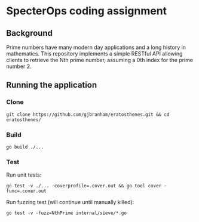 # SpecterOps coding assignment

## Background

Prime numbers have many modern day applications and a long history in mathematics. This repository implements a simple RESTful API allowing clients to retrieve the Nth prime number, assuming a 0th index for the prime number 2.

## Running the application

### Clone

`git clone https://github.com/gjbranham/eratosthenes.git && cd eratosthenes/`

### Build

`go build ./...`

### Test

Run unit tests:

`go test -v ./... -coverprofile=.cover.out && go tool cover -func=.cover.out`

Run fuzzing test (will continue until manually killed):

`go test -v -fuzz=NthPrime internal/sieve/*.go`

